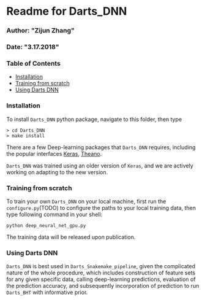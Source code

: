 # Readme for Darts_DNN
### Author: "Zijun Zhang"
### Date: "3.17.2018"

### Table of Contents
- [Installation](#installation)
- [Training from scratch](#training-from-scratch)
- [Using Darts DNN](#using-darts-dnn)

### Installation
To install `Darts_DNN` python package, navigate to this folder, then type
```
> cd Darts_DNN
> make install
```



There are a few Deep-learning packages that `Darts_DNN` requires, including
the popular interfaces [Keras](#), [Theano](#). 

`Darts_DNN` was trained using an older version of `Keras`, and we are actively working on
adapting to the new version.

### Training from scratch

To train your own `Darts_DNN` on your local machine, first run the
`configure.py`(TODO) to configure the paths to your local training data, then 
type following command in your shell:

```
python deep_neural_net_gpu.py
```

The training data will be released upon publication.

### Using Darts DNN

`Darts_DNN` is best used in `Darts_Snakemake_pipeline`, given the complicated nature of the
whole procedure, which includes construction of feature sets for any given specific data,
calling deep-learning predictions, evaluation of the prediction accuracy, and subsequently
incorporation of prediction to run `Darts_BHT` with informative prior.

